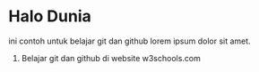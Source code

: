 # Halo Dunia

ini contoh untuk belajar git dan github
lorem ipsum dolor sit amet.
1. Belajar git dan github di website w3schools.com
